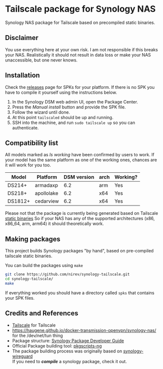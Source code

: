 # Tailscale package for Synology NAS

Synology NAS package for Tailscale based on precompiled static binaries.

## Disclaimer

You use everything here at your own risk. I am not responsible if this
breaks your NAS. Realistically it should not result in data loss or make
your NAS unaccessible, but one never knows.

## Installation

Check the [releases](https://github.com/nirev/synology-tailscale/releases)
page for SPKs for your platform. If there is no SPK you have to compile
it yourself using the instructions below.

1.  In the Synology DSM web admin UI, open the Package Center.
2.  Press the *Manual install* button and provide the SPK file.
3.  Follow the wizard until done.
4.  At this point `tailscaled` should be up and running.
5.  SSH into the  machine, and run `sudo tailscale up` so you can authenticate.

## Compatibility list

All models marked as *Is working* have been confirmed by users to work. If
your model has the same platform as one of the working ones, chances are
it will work for you too.

| Model   | Platform   | DSM version | arch | Working? |
| ------- | ---------- | ----------- | ---- | -------- |
| DS214+  | armadaxp   | 6.2         | arm  | Yes      |
| DS218+  | apollolake | 6.2         | x64  | Yes      |
| DS1812+ | cedarview  | 6.2         | x64  | Yes      |


Please not that the package is currently being generated based on
Tailscale [static binaries](https://pkgs.tailscale.com/stable/#static)
So if your NAS has any of the supported architectures (x86, x86_64, arm, arm64)
it should theoretically work.


## Making packages

This project builds Synology packages "by hand", based on pre-compiled tailscale static binaries.

You can build the packages using `make`
```bash
git clone https://github.com/nirev/synology-tailscale.git
cd synology-tailscale/
make
```
If everything worked you should have a directory called `spks` that
contains your SPK files.

## Credits and References

- [Tailscale](https://github.com/tailscale) for Tailscale
- https://haugene.github.io/docker-transmission-openvpn/synology-nas/ for the /dev/net/tun thing
- Package structure: [Synology Package Developer Guide](https://help.synology.com/developer-guide/index.html)
- Official Package building tool: [pkgscripts-ng](https://github.com/SynologyOpenSource/pkgscripts-ng)
- The package building process was originally based on [synology-wireguard](https://github.com/runfalk/synology-wireguard) \
If you need to _**compile**_ a synology package, check it out.
